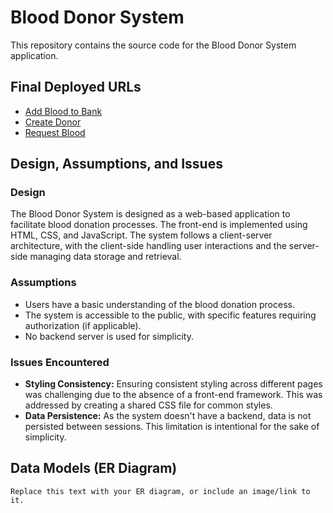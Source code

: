 # Blood Donor System

This repository contains the source code for the Blood Donor System application.

## Final Deployed URLs

- [Add Blood to Bank](https://github.com/DenginDkn/BloodDonorSystem/blob/main/wwwroot/RequestBlood.html)
- [Create Donor](https://github.com/DenginDkn/BloodDonorSystem/blob/main/wwwroot/CreateQueryDonor.html)
- [Request Blood](https://github.com/DenginDkn/BloodDonorSystem/blob/main/wwwroot/AddBloodToBank.html)

## Design, Assumptions, and Issues

### Design

The Blood Donor System is designed as a web-based application to facilitate blood donation processes. The front-end is implemented using HTML, CSS, and JavaScript. The system follows a client-server architecture, with the client-side handling user interactions and the server-side managing data storage and retrieval.

### Assumptions

- Users have a basic understanding of the blood donation process.
- The system is accessible to the public, with specific features requiring authorization (if applicable).
- No backend server is used for simplicity.

### Issues Encountered

- **Styling Consistency:** Ensuring consistent styling across different pages was challenging due to the absence of a front-end framework. This was addressed by creating a shared CSS file for common styles.
- **Data Persistence:** As the system doesn't have a backend, data is not persisted between sessions. This limitation is intentional for the sake of simplicity.

## Data Models (ER Diagram)

```plaintext
Replace this text with your ER diagram, or include an image/link to it.
